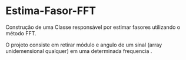 # Estima-Fasor-FFT
Construção de uma Classe responsável por estimar fasores utilizando o método FFT. 

O projeto consiste em retirar módulo e angulo de um sinal (array unidemensional qualquer) em uma determinada frequencia . 
